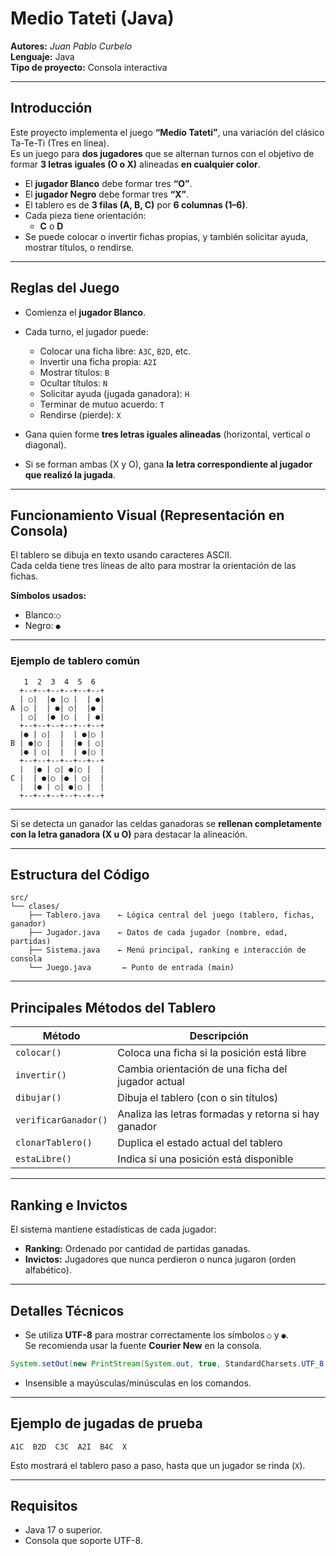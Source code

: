# Medio Tateti (Java)

**Autores:** *Juan Pablo Curbelo*  
**Lenguaje:** Java  
**Tipo de proyecto:** Consola interactiva  

---

## Introducción

Este proyecto implementa el juego **“Medio Tateti”**, una variación del clásico Ta-Te-Ti (Tres en línea).  
Es un juego para **dos jugadores** que se alternan turnos con el objetivo de formar **3 letras iguales (O o X)** alineadas **en cualquier color**.

- El **jugador Blanco** debe formar tres **“O”**.  
- El **jugador Negro** debe formar tres **“X”**.  
- El tablero es de **3 filas (A, B, C)** por **6 columnas (1–6)**.  
- Cada pieza tiene orientación:  
  - **C** o **D**  
- Se puede colocar o invertir fichas propias, y también solicitar ayuda, mostrar títulos, o rendirse.

---

## Reglas del Juego

- Comienza el **jugador Blanco**.
- Cada turno, el jugador puede:
  - Colocar una ficha libre: `A3C`, `B2D`, etc.
  - Invertir una ficha propia: `A2I`
  - Mostrar títulos: `B`
  - Ocultar títulos: `N`
  - Solicitar ayuda (jugada ganadora): `H`
  - Terminar de mutuo acuerdo: `T`
  - Rendirse (pierde): `X`

- Gana quien forme **tres letras iguales alineadas** (horizontal, vertical o diagonal).
- Si se forman ambas (X y O), gana **la letra correspondiente al jugador que realizó la jugada**.

---

## Funcionamiento Visual (Representación en Consola)

El tablero se dibuja en texto usando caracteres ASCII.  
Cada celda tiene tres líneas de alto para mostrar la orientación de las fichas.

**Símbolos usados:**
- Blanco:`○`
- Negro: `●`
---
### Ejemplo de tablero común

```
   1  2  3  4  5  6 
  +--+--+--+--+--+--+
  | ○|  |● |○ |  | ●|
A |○ |  | ●| ○|  |● |
  | ○|  |● |○ |  | ●|
  +--+--+--+--+--+--+
  |● | ○|  |  | ●|○ |
B | ●|○ |  |  |● | ○|
  |● | ○|  |  | ●|○ |
  +--+--+--+--+--+--+
  |  |● | ○| ●|○ |  |
C |  | ●|○ |● | ○|  |
  |  |● | ○| ●|○ |  |
  +--+--+--+--+--+--+
```

---
Si se detecta un ganador las celdas ganadoras se **rellenan completamente con la letra ganadora (X u O)** para destacar la alineación.

---

## Estructura del Código

```
src/
└── clases/
    ├── Tablero.java    ← Lógica central del juego (tablero, fichas, ganador)
    ├── Jugador.java    ← Datos de cada jugador (nombre, edad, partidas)
    ├── Sistema.java    ← Menú principal, ranking e interacción de consola
    └── Juego.java       ← Punto de entrada (main)
```

---

## Principales Métodos del Tablero

| Método              | Descripción |
|---------------------|-------------|
| `colocar()`         | Coloca una ficha si la posición está libre |
| `invertir()`        | Cambia orientación de una ficha del jugador actual |
| `dibujar()`         | Dibuja el tablero (con o sin títulos) |
| `verificarGanador()`| Analiza las letras formadas y retorna si hay ganador |
| `clonarTablero()`   | Duplica el estado actual del tablero |
| `estaLibre()`       | Indica si una posición está disponible |

---

## Ranking e Invictos

El sistema mantiene estadísticas de cada jugador:
- **Ranking:** Ordenado por cantidad de partidas ganadas.
- **Invictos:** Jugadores que nunca perdieron o nunca jugaron (orden alfabético).

---

## Detalles Técnicos

- Se utiliza **UTF-8** para mostrar correctamente los símbolos `○` y `●`.  
  Se recomienda usar la fuente **Courier New** en la consola.  

```java
System.setOut(new PrintStream(System.out, true, StandardCharsets.UTF_8.name()));
```

- Insensible a mayúsculas/minúsculas en los comandos.

---

## Ejemplo de jugadas de prueba

```
A1C  B2D  C3C  A2I  B4C  X
```

Esto mostrará el tablero paso a paso, hasta que un jugador se rinda (`X`).

---

## Requisitos

- Java 17 o superior.
- Consola que soporte UTF-8.
